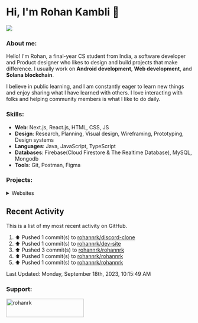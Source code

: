 # Hi, I'm Rohan Kambli 👋

![](https://cdn.discordapp.com/attachments/931938342944256030/1153040307353550928/Debbie_Balboa.gif)

###  About me:
Hello! I'm Rohan, a final-year CS student from India, a software developer and Product designer who likes to design and build projects that make difference.
I usually work on **Android development**, **Web development**, and **Solana blockchain**.

I believe in public learning, and I am constantly eager to learn new things and enjoy sharing what I have learned with others. I love interacting with folks and helping community members is what I like to do daily.

### Skills:

- **Web**: Next.js, React.js, HTML, CSS, JS
- **Design**: Research, Planning, Visual design, Wireframing, Prototyping, Design systems
- **Languages**: Java, JavaScript, TypeScript
- **Databases**: Firebase(Cloud Firestore & The Realtime Database), MySQL, Mongodb
- **Tools**: Git, Postman, Figma

### Projects:


<!-- Websites -->

<details>
<summary>Websites</summary>

Web Site | Front End | Source Code | Live Demo
-------- | --------- | :-------: | :--:
Dev Portfolio | Next.js, TS, HTML, CSS | [Repo](https://github.com/rohannrk/dev-site) | [Link](https://devr-site.vercel.app/)
Linkcollect | Next.js, JS, Tailwind CSS, HTML | [Repo](https://github.com/rohannrk/Linkcollect-Frontend) | [Link](https://linkcollect.io//)
Airbnb-clone | Next.js, TS, Tailwind CSS, HTML | [Repo](https://github.com/rohannrk/airbnb) | [Link](https://propertyrental-a9edyimfl-rohannrk.vercel.app/)
Discord-clone | Next JS, TS, SQL | [Repo](https://github.com/rohannrk/discord-clone)| soon
</details>


## Recent Activity

This is a list of my most recent activity on GitHub.

<!--RECENT_ACTIVITY:start-->
1. ⬆️ Pushed 1 commit(s) to [rohannrk/discord-clone](https://github.com/rohannrk/discord-clone)<br>
2. ⬆️ Pushed 1 commit(s) to [rohannrk/dev-site](https://github.com/rohannrk/dev-site)<br>
3. ⬆️ Pushed 3 commit(s) to [rohannrk/rohannrk](https://github.com/rohannrk/rohannrk)<br>
4. ⬆️ Pushed 1 commit(s) to [rohannrk/rohannrk](https://github.com/rohannrk/rohannrk)<br>
5. ⬆️ Pushed 1 commit(s) to [rohannrk/rohannrk](https://github.com/rohannrk/rohannrk)<br>
<!--RECENT_ACTIVITY:end-->

<!--RECENT_ACTIVITY:last_update-->
Last Updated: Monday, September 18th, 2023, 10:15:49 AM
<!--RECENT_ACTIVITY:last_update_end-->
  
<h3 align="left">Support:</h3>
<p><a href="https://www.buymeacoffee.com/rohanrk"> <img align="left" src="https://cdn.buymeacoffee.com/buttons/v2/default-yellow.png" height="50" width="210" alt="rohanrk" /></a></p><br><br>